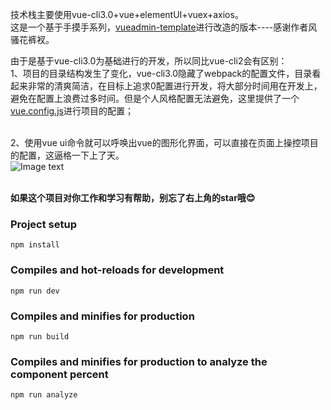 
  技术栈主要使用vue-cli3.0+vue+elementUI+vuex+axios。<br>
  这是一个基于手摸手系列，<a target="_blank" href="https://github.com/PanJiaChen/vueAdmin-template">vueadmin-template</a>进行改造的版本----感谢作者风骚花裤衩。
  
  由于是基于vue-cli3.0为基础进行的开发，所以同比vue-cli2会有区别：<br>
  1、项目的目录结构发生了变化，vue-cli3.0隐藏了webpack的配置文件，目录看起来非常的清爽简洁，在目标上追求0配置进行开发，将大部分时间用在开发上，避免在配置上浪费过多时间。但是个人风格配置无法避免，这里提供了一个<a href="https://github.com/vuejs/vue-docs-zh-cn/blob/master/vue-cli/webpack.md">vue.config.js</a>进行项目的配置；<br><br>
 
 2、使用vue ui命令就可以呼唤出vue的图形化界面，可以直接在页面上操控项目的配置，这逼格一下上了天。<br>
 ![Image text](https://randy168.com/屏幕快照%202018-08-15%20下午11.04.14.png)  <br><br>
 

 <strong>如果这个项目对你工作和学习有帮助，别忘了右上角的star哦😊</strong>
 
 
 

 
### Project setup
```
npm install
```

### Compiles and hot-reloads for development
```
npm run dev
```

### Compiles and minifies for production
```
npm run build
```

### Compiles and minifies for production to analyze the component percent
```
npm run analyze
```
 
